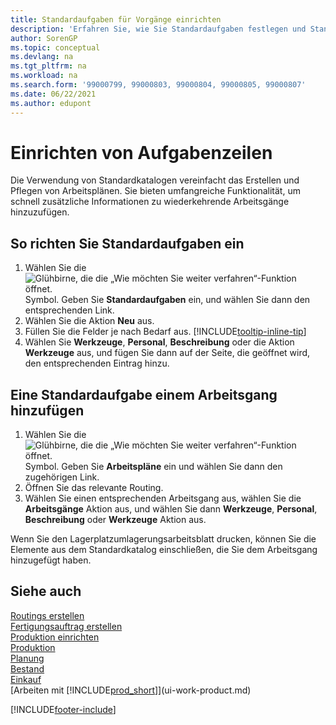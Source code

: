 ```yaml
---
title: Standardaufgaben für Vorgänge einrichten
description: 'Erfahren Sie, wie Sie Standardaufgaben festlegen und Standardaufgaben zu Vorgängen hinzufügen können, um die Wartung von Arbeitsplänen zu vereinfachen.'
author: SorenGP
ms.topic: conceptual
ms.devlang: na
ms.tgt_pltfrm: na
ms.workload: na
ms.search.form: '99000799, 99000803, 99000804, 99000805, 99000807'
ms.date: 06/22/2021
ms.author: edupont
---
```

# <a name="set-up-standard-routing-lines"></a><a name="set-up-standard-routing-lines"></a><a name="set-up-standard-routing-lines"></a>Einrichten von Aufgabenzeilen

Die Verwendung von Standardkatalogen vereinfacht das Erstellen und Pflegen von Arbeitsplänen. Sie bieten umfangreiche Funktionalität, um schnell zusätzliche Informationen zu wiederkehrende Arbeitsgänge hinzuzufügen.

## <a name="to-set-up-a-standard-task"></a><a name="to-set-up-a-standard-task"></a><a name="to-set-up-a-standard-task"></a>So richten Sie Standardaufgaben ein

1. Wählen Sie die ![Glühbirne, die die „Wie möchten Sie weiter verfahren“-Funktion öffnet.](media/ui-search/search_small.png "Sagen Sie mir, was Sie tun möchten") Symbol. Geben Sie **Standardaufgaben** ein, und wählen Sie dann den entsprechenden Link.
2. Wählen Sie die Aktion **Neu** aus.
3. Füllen Sie die Felder je nach Bedarf aus. [!INCLUDE[tooltip-inline-tip](includes/tooltip-inline-tip_md.md)]
4. Wählen Sie **Werkzeuge**, **Personal**, **Beschreibung** oder die Aktion **Werkzeuge** aus, und fügen Sie dann auf der Seite, die geöffnet wird, den entsprechenden Eintrag hinzu.

## <a name="to-add-a-standard-task-to-an-operation"></a><a name="to-add-a-standard-task-to-an-operation"></a><a name="to-add-a-standard-task-to-an-operation"></a>Eine Standardaufgabe einem Arbeitsgang hinzufügen

1. Wählen Sie die ![Glühbirne, die die „Wie möchten Sie weiter verfahren“-Funktion öffnet.](media/ui-search/search_small.png "Sagen Sie mir, was Sie tun möchten") Symbol. Geben Sie **Arbeitspläne** ein und wählen Sie dann den zugehörigen Link.
2. Öffnen Sie das relevante Routing.
3. Wählen Sie einen entsprechenden Arbeitsgang aus, wählen Sie die **Arbeitsgänge** Aktion aus, und wählen Sie dann **Werkzeuge**, **Personal**, **Beschreibung** oder **Werkzeuge** Aktion aus.

Wenn Sie den Lagerplatzumlagerungsarbeitsblatt drucken, können Sie die Elemente aus dem Standardkatalog einschließen, die Sie dem Arbeitsgang hinzugefügt haben.

## <a name="see-also"></a><a name="see-also"></a><a name="see-also"></a>Siehe auch

[Routings erstellen](production-how-to-create-routings.md)  
[Fertigungsauftrag erstellen](production-how-to-create-production-boms.md)  
[Produktion einrichten](production-configure-production-processes.md)  
[Produktion](production-manage-manufacturing.md)  
[Planung](production-planning.md)  
[Bestand](inventory-manage-inventory.md)  
[Einkauf](purchasing-manage-purchasing.md)  
[Arbeiten mit [!INCLUDE[prod_short](includes/prod_short.md)]](ui-work-product.md)  


[!INCLUDE[footer-include](includes/footer-banner.md)]
